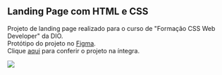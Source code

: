 ## Landing Page com HTML e CSS
Projeto de landing page realizado para o curso de "Formação CSS Web Developer" da DIO.<br> 
Protótipo do projeto no <a href="https://www.figma.com/design/3PiokoJj9IhGDnNiWAJbz7/DIO---Desafio-01?node-id=0-1&t=z6Hh9SmwRawzQNoJ-0">Figma</a>. <br>
Clique <a href="https://carolrocker.github.io/dio-landing-page/">aqui</a> para conferir o projeto na íntegra.
<p>
<img src="https://user-images.githubusercontent.com/55519539/183538055-6cce606c-7d1d-4d15-a4be-ffeb5b37c956.png">
